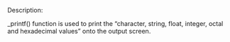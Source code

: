 Description:

_printf() function is used to print the “character, string, float, integer, octal and hexadecimal values” onto the output screen.
